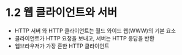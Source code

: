 # 1.2 웹 클라이언트와 서버

* HTTP 서버 와 HTTP 클라이언트는 월드 와이드 웹(WWW)의 기본 요소
* 클라이언트가 HTTP 요청을 보내고, 서버는 HTTP 응답을 반환
* 웹브라우저가 가장 흔한 HTTP 클라이언트
